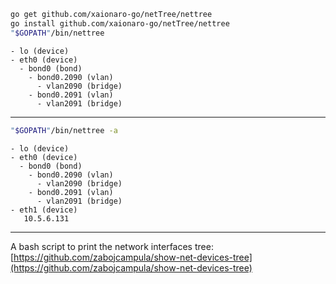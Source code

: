 ```sh
go get github.com/xaionaro-go/netTree/nettree
go install github.com/xaionaro-go/netTree/nettree
"$GOPATH"/bin/nettree
```

```
- lo (device)
- eth0 (device)
  - bond0 (bond)
    - bond0.2090 (vlan)
      - vlan2090 (bridge)
    - bond0.2091 (vlan)
      - vlan2091 (bridge)
```

---

```sh
"$GOPATH"/bin/nettree -a
```

```
- lo (device)
- eth0 (device)
  - bond0 (bond)
    - bond0.2090 (vlan)
      - vlan2090 (bridge)
    - bond0.2091 (vlan)
      - vlan2091 (bridge)
- eth1 (device)
   10.5.6.131
```

---

A bash script to print the network interfaces tree: [https://github.com/zabojcampula/show-net-devices-tree](https://github.com/zabojcampula/show-net-devices-tree)
